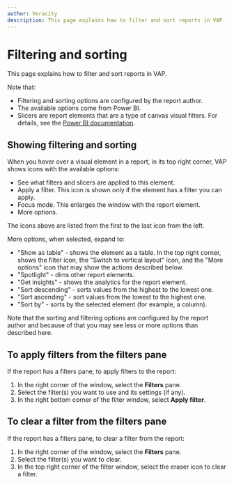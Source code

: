 ```yaml
---
author: Veracity
description: This page explains how to filter and sort reports in VAP.
---
```


# Filtering and sorting

This page explains how to filter and sort reports in VAP. 

Note that:
* Filtering and sorting options are configured by the report author.
* The available options come from Power BI.
* Slicers are report elements that are a type of canvas visual filters. For details, see the [Power BI documentation](https://learn.microsoft.com/en-us/power-bi/visuals/power-bi-visualization-slicers).

## Showing filtering and sorting

When you hover over a visual element in a report, in its top right corner, VAP shows icons with the available options:
* See what filters and slicers are applied to this element.
* Apply a filter. This icon is shown only if the element has a filter you can apply.
* Focus mode. This enlarges the window with the report element.
* More options.

The icons above are listed from the first to the last icon from the left.

More options, when selected, expand to:
* "Show as table" - shows the element as a table. In the top right corner, shows the filter icon, the "Switch to vertical layout" icon, and the "More options" icon that may show the actions described below.
* "Spotlight" - dims other report elements.
* "Get insights" - shows the analytics for the report element.
* "Sort descending" - sorts values from the highest to the lowest one.
* "Sort ascending" - sort values from the lowest to the highest one.
* "Sort by" - sorts by the selected element (for example, a column).

Note that the sorting and filtering options are configured by the report author and because of that you may see less or more options than described here.

## To apply filters from the filters pane

If the report has a filters pane, to apply filters to the report:
1. In the right corner of the window, select the **Filters** pane.
2. Select the filter(s) you want to use and its settings (if any).
3. In the right bottom corner of the filter window, select **Apply filter**.

## To clear a filter from the filters pane

If the report has a filters pane, to clear a filter from the report:
1. In the right corner of the window, select the **Filters** pane.
2. Select the filter(s) you want to clear.
3. In the top right corner of the filter window, select the eraser icon to clear a filter.
